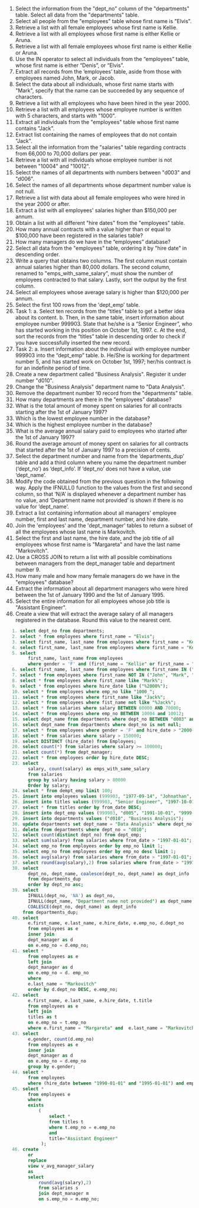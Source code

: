 1. Select the information from the "dept_no" column of the "departments" table. Select all data from the "departments" table.
2. Select all people from the "employees" table whose first name is "Elvis".
3. Retrieve a list with all female employees whose first name is Kellie.
4. Retrieve a list with all employees whose first name is either Kellie or Aruna.
5. Retrieve a list with all female employees whose first name is either Kellie or Aruna.
6. Use the IN operator to select all individuals from the “employees” table, whose first name is either “Denis”, or “Elvis”.
7. Extract all records from the ‘employees’ table, aside from those with employees named John, Mark, or Jacob.
8. Select the data about all individuals, whose first name starts with "Mark", specify that the name can be succeeded by any sequence of characters.
9. Retrieve a list with all employees who have been hired in the year 2000.
10. Retrieve a list with all employees whose employee number is written with 5 characters, and starts with "1000".
11. Extract all individuals from the "employees" table whose first name contains "Jack".
12. Extract list containing the names of employees that do not contain "Jack".
13. Select all the information from the "salaries" table regarding contracts from 66,000 to 70,000 dollars per year.
14. Retrieve a list with all individuals whose employee number is not between "10004" and "10012".
15. Select the names of all departments with numbers between "d003" and "d006".
16. Select the names of all departments whose department number value is not null.
17. Retrieve a list with data about all female employees who were hired in the year 2000 or after.
18. Extract a list with all employees' salaries higher than $150,000 per annum.
19. Obtain a list with all different "hire dates" from the "employees" table.
20. How many annual contracts with a value higher than or equal to $100,000 have been registered in the salaries table?
21. How many managers do we have in the “employees” database?
22. Select all data from the "employees" table, ordering it by "hire date" in descending order.
23. Write a query that obtains two columns. The first column must contain annual salaries higher than 80,000 dollars. 
    The second column, renamed to "emps_with_same_salary", must show the number of employees contracted to that salary. Lastly, sort the output by the first column.
24. Select all employees whose average salary is higher than $120,000 per annum.
25. Select the first 100 rows from the 'dept_emp' table.
26. Task 1:
    a. Select ten records from the “titles” table to get a better idea about its content.
    b. Then, in the same table, insert information about employee number 999903. State that he/she is a “Senior Engineer”, who has started working in this position on October 1st, 1997.
    c. At the end, sort the records from the “titles” table in descending order to check if you have successfully inserted the new record.
27. Task 2:
    a. Insert information about the individual with employee number 999903 into the “dept_emp” table. 
    b. He/She is working for department number 5, and has started work on October 1st, 1997; her/his contract is for an indefinite period of time.
28. Create a new department called "Business Analysis". Register it under number "d010".
29. Change the "Business Analysis" department name to "Data Analysis".
30. Remove the department number 10 record from the "departments" table.
31. How many departments are there in the "employees" database?
32. What is the total amount of money spent on salaries for all contracts starting after the 1st of January 1997?
33. Which is the lowest employee number in the database?
34. Which is the highest employee number in the database?
35. What is the average annual salary paid to employees who started after the 1st of January 1997?
36. Round the average amount of money spent on salaries for all contracts that started after the 1st of January 1997 to a precision of cents.
37. Select the department number and name from the ‘departments_dup’ table and add a third column where you name the department number (‘dept_no’) as ‘dept_info’. If ‘dept_no’ does not have a value, use ‘dept_name’.
38. Modify the code obtained from the previous question in the following way. Apply the IFNULL() function to the values from the first and second column, so that ‘N/A’ is displayed whenever a department number has no value, and ‘Department name not provided’ is shown if there is no value for ‘dept_name’.
39. Extract a list containing information about all managers' employee number, first and last name, department number, and hire date.
40. Join the 'employees' and the 'dept_manager' tables to return a subset of all the employees whose last name is Markovitch. 
41. Select the first and last name, the hire date, and the job title of all employees whose first name is "Margareta" and have the last name "Markovitch".
42. Use a CROSS JOIN to return a list with all possible combinations between managers from the dept_manager table and department number 9.
43. How many male and how many female managers do we have in the "employees" database?
44. Extract the information about all department managers who were hired between the 1st of January 1990 and the 1st of January 1995.
45. Select the entire information for all employees whose job title is "Assistant Engineer".
46. Create a view that will extract the average salary of all managers registered in the database. Round this value to the nearest cent.



```sql
  1. select dept_no from departments;
  2. select * from employees where first_name = "Elvis";
  3. select first_name, last_name from employees where first_name = "Kellie" and gender="F";
  4. select first_name, last_name from employees where first_name = "Kellie" or first_name = "Aruna";
  5. select 
        first_name, last_name from employees 
        where gender = 'F' and (first_name = "Kellie" or first_name = "Aruna");
  6. select first_name, last_name from employees where first_name IN ("Denis", "Elvis");
  7. select * from employees where first_name NOT IN ("John", "Mark", "Jacob");
  8. select * from employees where first_name like "Mark%";
  9. select * from employees where hire_date like ("%2000%");
  10. select * from employees where emp_no like "1000_";
  11. select * from employees where first_name like "Jack%";
  12. select * from employees where fist_name not like "%Jack%";
  13. select * from salaries where salary BETWEEN 60000 AND 70000;
  14. select * from employees where emp_no BETWEEN 10004 and 10012;
  15. select dept_name from departments where dept_no BETWEEN "d003" and "d006";
  16. select dept_name from departments where dept_no is not null;
  17. select * from employees where gender = 'F' and hire_date > "2000-01-01";
  18. select * from salaries where salary > 150000; 
  19. select DISTINCT (hire_date) from Employees;
  20. select count(*) from salaries where salary >= 100000;
  21. select count(*) from dept_manager;
  22. select * from employees order by hire_date DESC;
  23. select 
        salary, count(salary) as emps_with_same_salary 
        from salaries 
        group by salary having salary > 80000 
        Order by salary;
  24. select * from dempt_emp limit 100;
  25. insert into employees values (999903, "1977-09-14", "Johnathan", "Creek", "M", "1999-01-01"); 
  26. insert into titles values (999903, "Senior Engineer", "1997-10-01", "9999-01-01");
  27. select * from titles order by from_date DESC;
  28. insert into dept_emp values (999903, "d005", "1991-10-01", "9999-01-01");  
  29. insert into departments values ("d010", "Business Analysis");
  30. update departments set dept_name = "Data Analysis" where dept_no = "d010";
  31. delete from departments where dept_no = "d010";
  32. select count(distinct dept_no) from dept_emp;
  33. select sum(salary) from salaries where from_date > "1997-01-01";
  34. select emp_no from employees order by emp_no limit 1;
  35. select emp_no from employees order by emp_no desc limit 1;
  36. select avg(salary) from salaries where from_date > "1997-01-01";
  37. select round(avg(salary),2) from salaries where from_date > "1997-01-01";
  38. select 
        dept_no, dept_name, coalesce(dept_no, dept_name) as dept_info 
        from departments_dup 
        order by dept_no asc;
  39. select 
        IFNULL(dept_no, 'NA') as dept_no, 
        IFNULL(dept_name, "Department name not provided") as dept_name, 
        COALESCE(dept_no, dept_name) as dept_info 
      from departments_dup;
  40. select 
        e.first_name, e.last_name, e.hire_date, e.emp_no, d.dept_no 
        from employees as e 
        inner join 
        dept_manager as d 
        on e.emp_no = d.emp_no;
  41. select *
        from employees as e 
        left join 
        dept_manager as d 
        on e.emp_no = d. emp_no 
        where 
        e.last_name = "Markovitch" 
        order by d.dept_no DESC, e.emp_no;
  42. select 
        e.first_name, e.last_name, e.hire_date, t.title 
        from employees as e 
        left join 
        titles as t 
        on e.emp_no = t.emp_no 
        where e.first_name = "Margareta" and  e.last_name = "Markovitch";
  43. select 
        e.gender, count(d.emp_no) 
        from employees as e 
        inner join 
        dept_manager as d 
        on e.emp_no = d.emp_no 
        group by e.gender;
  44. select * 
        from employees 
        where (hire_date between "1990-01-01" and "1995-01-01") and emp_no in(select emp_no from dept_manager); 
  45. select * 
        from employees e 
        where 
        exists 
            ( 
                select * 
                from titles t 
                where t.emp_no = e.emp_no 
                and 
                title="Assistant Engineer"
             );
  46. create 
	    or 
    	replace 
	    view v_avg_manager_salary 
	    as
	    select 
		    round(avg(salary),2)
            from salaries s
            join dept_manager m 
            on s.emp_no = m.emp_no;
  
```
